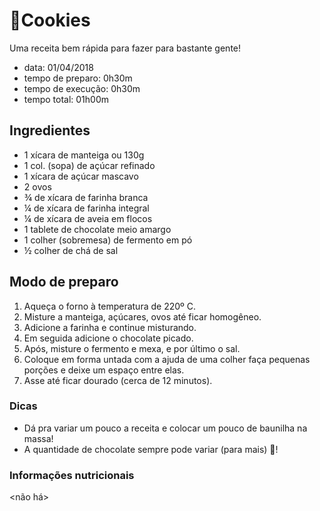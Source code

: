 # 🍪Cookies

Uma receita bem rápida para fazer para bastante gente!

* data: 01/04/2018
* tempo de preparo: 0h30m
* tempo de execução: 0h30m
* tempo total: 01h00m

## Ingredientes

* 1 xícara de manteiga ou 130g
* 1 col. (sopa) de açúcar refinado
* 1 xícara de açúcar mascavo
* 2 ovos
* ¾ de xícara de farinha branca
* ¼ de xícara de farinha integral
* ¼ de xícara de aveia em flocos
* 1 tablete de chocolate meio amargo
* 1 colher (sobremesa) de fermento em pó
* ½ colher de chá de sal


## Modo de preparo

1. Aqueça o forno à temperatura de 220º C.
1. Misture a manteiga, açúcares, ovos até ficar homogêneo.
1. Adicione a farinha e continue misturando. 
1. Em seguida adicione o chocolate picado. 
1. Após, misture o fermento e mexa, e por último o sal.
1. Coloque em forma untada com a ajuda de uma colher faça pequenas porções e deixe um espaço entre elas. 
1. Asse até ficar dourado (cerca de 12 minutos).

### Dicas

* Dá pra variar um pouco a receita e colocar um pouco de baunilha na massa!
* A quantidade de chocolate sempre pode variar (para mais) 🍫!


### Informações nutricionais

<não há>
